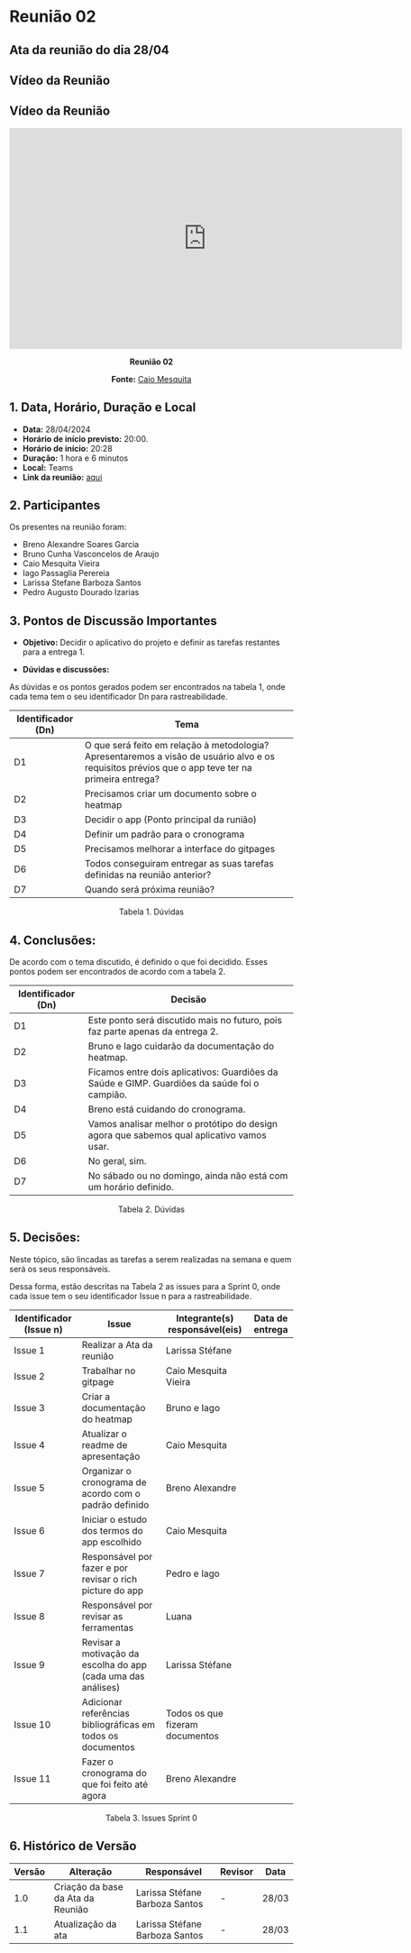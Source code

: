 # Reunião 02

## Ata da reunião do dia 28/04

## Vídeo da Reunião

## Vídeo da Reunião

<center>

<iframe width="697" height="392" src="https://www.youtube.com/embed/uzfsqMq4BIg?list=PL8iuGQf0VOAG6vZcaa15KTLHQfrdyMldr" title="Reunião 02 Requisitos g02" frameborder="0" allow="accelerometer; autoplay; clipboard-write; encrypted-media; gyroscope; picture-in-picture; web-share" referrerpolicy="strict-origin-when-cross-origin" allowfullscreen></iframe>

**Reunião 02**

**Fonte:** [Caio Mesquita](https://github.com/Caiomesvie)
</center>

## 1. Data, Horário, Duração e Local

- **Data:** 28/04/2024
- **Horário de início previsto:** 20:00.
- **Horário de início:**  20:28
- **Duração:** 1 hora e 6 minutos
- **Local:** Teams 
- **Link da reunião:** [aqui](https://youtu.be/uzfsqMq4BIg?list=PL8iuGQf0VOAG6vZcaa15KTLHQfrdyMldr)

## 2. Participantes

Os presentes na reunião foram:

- Breno Alexandre Soares Garcia
- Bruno Cunha Vasconcelos de Araujo
- Caio Mesquita Vieira
- Iago Passaglia Perereia
- Larissa Stefane Barboza Santos
- Pedro Augusto Dourado Izarias

## 3. Pontos de Discussão Importantes

- **Objetivo:** Decidir o aplicativo do projeto e definir as tarefas restantes para a entrega 1.

- **Dúvidas e discussões:**

As dúvidas e os pontos gerados podem ser encontrados na tabela 1, onde cada tema tem o seu identificador Dn para rastreabilidade.

| Identificador (Dn) | Tema |
| - | - |
| D1 | O que será feito em relação à metodologia? Apresentaremos a visão de usuário alvo e os requisitos prévios que o app teve ter na primeira entrega? | 
| D2 | Precisamos criar um documento sobre o heatmap|
| D3 | Decidir o app (Ponto principal da runião) |
| D4 | Definir um padrão para o cronograma |
| D5 | Precisamos melhorar a interface do gitpages |
| D6 | Todos conseguiram entregar as suas tarefas definidas na reunião anterior? |
| D7 | Quando será próxima reunião? |


<p align="center"> Tabela 1. Dúvidas </p>

## 4. Conclusões: 

De acordo com o tema discutido, é definido o que foi decidido. Esses pontos podem ser encontrados de acordo com a tabela 2.

| Identificador (Dn) | Decisão |
| - | - |
| D1 | Este ponto será discutido mais no futuro, pois faz parte apenas da entrega 2.| 
| D2 | Bruno e Iago cuidarão da documentação do heatmap. |
| D3 | Ficamos entre dois aplicativos: Guardiões da Saúde e GIMP. Guardiões da saúde foi o campião. |
| D4 | Breno está cuidando do cronograma.|
| D5 | Vamos analisar melhor o protótipo do design agora que sabemos qual aplicativo vamos usar. |
| D6 | No geral, sim. |
| D7 | No sábado ou no domingo, ainda não está com um horário definido.|

<p align="center"> Tabela 2. Dúvidas </p>

## 5. Decisões:

Neste tópico, são lincadas as tarefas a serem realizadas na semana e quem será os seus responsáveis.

Dessa forma, estão descritas na Tabela 2 as issues para a Sprint 0, onde cada issue tem o seu identificador Issue n para a rastreabilidade.

| Identificador (Issue n) | Issue | Integrante(s) responsável(eis) | Data de entrega |
| - | - | - | - |
| Issue 1 | Realizar a Ata da reunião  | Larissa Stéfane |   |
| Issue 2 | Trabalhar no gitpage | Caio Mesquita Vieira |  |
| Issue 3 | Criar a documentação do heatmap |  Bruno e Iago | |
| Issue 4 | Atualizar o readme de apresentação | Caio Mesquita | |
| Issue 5 | Organizar o cronograma de acordo com o padrão definido | Breno Alexandre | |
| Issue 6 | Iniciar o estudo dos termos do app escolhido| Caio Mesquita | |
| Issue 7 | Responsável por fazer e por revisar o rich picture do app | Pedro e Iago | |
| Issue 8 | Responsável por revisar as ferramentas | Luana | |
| Issue 9 | Revisar a motivação da escolha do app (cada uma das análises) | Larissa Stéfane | |
| Issue 10 | Adicionar referências bibliográficas em todos os documentos | Todos os que fizeram documentos | |
| Issue 11 | Fazer o cronograma do que foi feito até agora| Breno Alexandre | |


<p align="center"> Tabela 3. Issues Sprint 0 </p>

## 6. Histórico de Versão

| Versão | Alteração | Responsável | Revisor | Data |
| - | - | - | - | - |
| 1.0 | Criação da base da Ata da Reunião | Larissa Stéfane Barboza Santos | - | 28/03 |
| 1.1 | Atualização da ata | Larissa Stéfane Barboza Santos |-| 28/03 |
